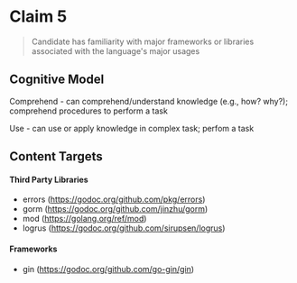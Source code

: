 # Claim 5

> Candidate has familiarity with major frameworks or libraries associated with the language's major usages

## Cognitive Model

Comprehend - can comprehend/understand knowledge (e.g., how? why?); comprehend procedures to perform a task

Use - can use or apply knowledge in complex task; perfom a task

## Content Targets

#### Third Party Libraries

- errors (https://godoc.org/github.com/pkg/errors)
- gorm (https://godoc.org/github.com/jinzhu/gorm)
- mod (https://golang.org/ref/mod)
- logrus (https://godoc.org/github.com/sirupsen/logrus)

#### Frameworks

- gin (https://godoc.org/github.com/go-gin/gin)

